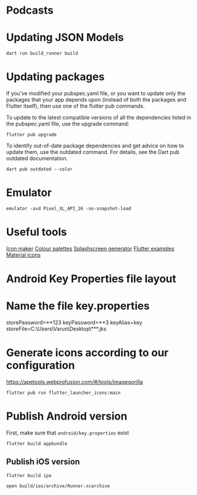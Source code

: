 # Podcasts

# Updating JSON Models

`dart run build_runner build`

# Updating packages

If you’ve modified your pubspec.yaml file, or you want to update only the packages that your app depends upon (instead of both the packages and Flutter itself), then use one of the flutter pub commands.

To update to the latest compatible versions of all the dependencies listed in the pubspec.yaml file, use the upgrade command:

`flutter pub upgrade`

To identify out-of-date package dependencies and get advice on how to update them, use the outdated command. For details, see the Dart pub outdated documentation.

`dart pub outdated --color`

# Emulator

`emulator -avd Pixel_XL_API_26 -no-snapshot-load`

# Useful tools

[Icon maker](https://easyappicon.com/)
[Colour palettes](https://coolors.co/)
[Splashscreen generator](https://apetools.webprofusion.com/)
[Flutter examples](https://flutterexamples.com/)
[Material icons](https://material.io/resources/icons/?style=baseline)

# Android Key Properties file layout

# Name the file key.properties

storePassword=**123
keyPassword=**3
keyAlias=key
storeFile=C:\\Users\\Varun\\Desktop\\\*\*\*.jks

# Generate icons according to our configuration

https://apetools.webprofusion.com/#/tools/imagegorilla

`flutter pub run flutter_launcher_icons:main`

# Publish Android version

First, make sure that `android/key.properties` exist

`flutter build appbundle`

## Publish iOS version

`flutter build ipa`

`open build/ios/archive/Runner.xcarchive`
